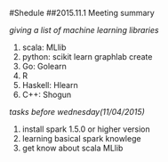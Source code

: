 #Shedule
##2015.11.1 Meeting summary

*giving a list of machine learning libraries*

1. scala:  MLlib
2. python: scikit learn 
           graphlab create
3. Go:     Golearn
4. R
5. Haskell: Hlearn
6. C++:     Shogun

*tasks before wednesday(11/04/2015)*

1. install spark 1.5.0 or higher version
2. learning basical spark knowlege
3. get know about scala MLlib
